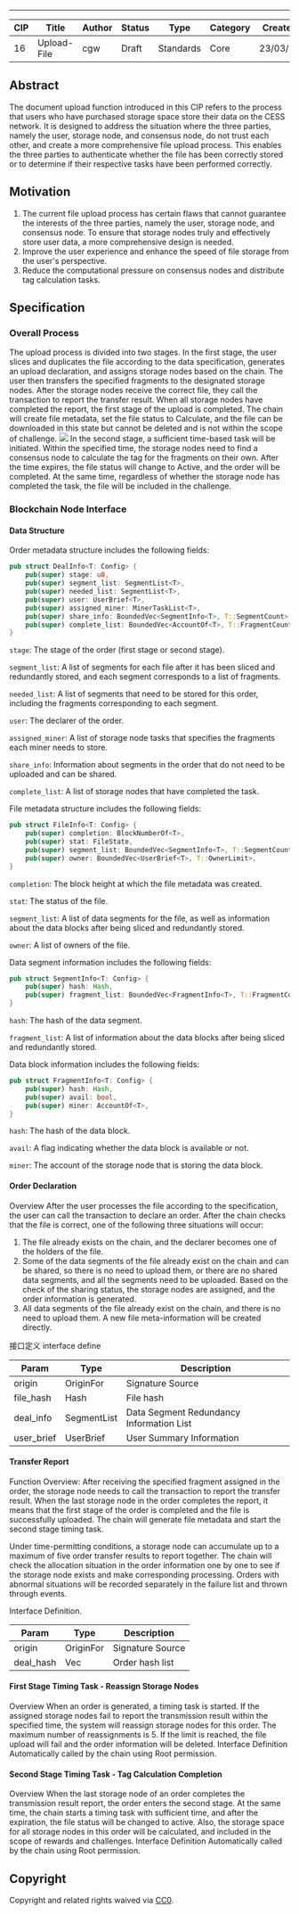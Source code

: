 ---

| CIP | Title | Author | Status | Type | Category | Created |
| --- | --- | --- | --- | --- | --- | --- |
| 16 | Upload-File | cgw | Draft | Standards | Core | 23/03/22 |


## Abstract
The document upload function introduced in this CIP refers to the process that users who have purchased storage space store their data on the CESS network. It is designed to address the situation where the three parties, namely the user, storage node, and consensus node, do not trust each other, and create a more comprehensive file upload process. This enables the three parties to authenticate whether the file has been correctly stored or to determine if their respective tasks have been performed correctly.
## Motivation

1. The current file upload process has certain flaws that cannot guarantee the interests of the three parties, namely the user, storage node, and consensus node. To ensure that storage nodes truly and effectively store user data, a more comprehensive design is needed.
2. Improve the user experience and enhance the speed of file storage from the user's perspective.
3. Reduce the computational pressure on consensus nodes and distribute tag calculation tasks.
## Specification
### Overall Process
The upload process is divided into two stages. In the first stage, the user slices and duplicates the file according to the data specification, generates an upload declaration, and assigns storage nodes based on the chain. The user then transfers the specified fragments to the designated storage nodes. After the storage nodes receive the correct file, they call the transaction to report the transfer result. When all storage nodes have completed the report, the first stage of the upload is completed. The chain will create file metadata, set the file status to Calculate, and the file can be downloaded in this state but cannot be deleted and is not within the scope of challenge.
![](https://cdn.nlark.com/yuque/0/2023/svg/22121693/1680835904376-496b36c1-8156-4933-a043-1f491441b973.svg#clientId=u9fee80fa-e778-4&from=paste&id=ub9e6217c&originHeight=1168&originWidth=974&originalType=url&ratio=1.100000023841858&rotation=0&showTitle=false&status=done&style=none&taskId=u78b9d55c-7c82-4948-9515-f7c5b88ce13&title=)
In the second stage, a sufficient time-based task will be initiated. Within the specified time, the storage nodes need to find a consensus node to calculate the tag for the fragments on their own. After the time expires, the file status will change to Active, and the order will be completed. At the same time, regardless of whether the storage node has completed the task, the file will be included in the challenge.
### Blockchain Node Interface
#### Data Structure
Order metadata structure includes the following fields:
```rust
pub struct DealInfo<T: Config> {
	pub(super) stage: u8,
	pub(super) segment_list: SegmentList<T>,
	pub(super) needed_list: SegmentList<T>,
	pub(super) user: UserBrief<T>,
	pub(super) assigned_miner: MinerTaskList<T>,
	pub(super) share_info: BoundedVec<SegmentInfo<T>, T::SegmentCount>,
	pub(super) complete_list: BoundedVec<AccountOf<T>, T::FragmentCount>,
}
```
`stage`: The stage of the order (first stage or second stage).  

`segment_list`: A list of segments for each file after it has been sliced and redundantly stored, and each segment corresponds to a list of fragments.  

`needed_list`: A list of segments that need to be stored for this order, including the fragments corresponding to each segment.  

`user`: The declarer of the order.  

`assigned_miner`: A list of storage node tasks that specifies the fragments each miner needs to store.  

`share_info`: Information about segments in the order that do not need to be uploaded and can be shared.  

`complete_list`: A list of storage nodes that have completed the task.

File metadata structure includes the following fields:
```rust
pub struct FileInfo<T: Config> {
	pub(super) completion: BlockNumberOf<T>,
	pub(super) stat: FileState,
	pub(super) segment_list: BoundedVec<SegmentInfo<T>, T::SegmentCount>,
	pub(super) owner: BoundedVec<UserBrief<T>, T::OwnerLimit>,
}
```
`completion`: The block height at which the file metadata was created.

`stat`: The status of the file.

`segment_list`: A list of data segments for the file, as well as information about the data blocks after being sliced and redundantly stored.

`owner`: A list of owners of the file.

Data segment information includes the following fields:
```rust
pub struct SegmentInfo<T: Config> {
	pub(super) hash: Hash,
	pub(super) fragment_list: BoundedVec<FragmentInfo<T>, T::FragmentCount>,
}
```
`hash`: The hash of the data segment.

`fragment_list`: A list of information about the data blocks after being sliced and redundantly stored.

Data block information includes the following fields:
```rust
pub struct FragmentInfo<T: Config> {
	pub(super) hash: Hash,
	pub(super) avail: bool,
	pub(super) miner: AccountOf<T>,
}
```
`hash`: The hash of the data block.

`avail`: A flag indicating whether the data block is available or not.

`miner`: The account of the storage node that is storing the data block.

#### Order Declaration
Overview
After the user processes the file according to the specification, the user can call the transaction to declare an order. After the chain checks that the file is correct, one of the following three situations will occur:

1.  The file already exists on the chain, and the declarer becomes one of the holders of the file. 
2.  Some of the data segments of the file already exist on the chain and can be shared, so there is no need to upload them, or there are no shared data segments, and all the segments need to be uploaded. Based on the check of the sharing status, the storage nodes are assigned, and the order information is generated. 
3.  All data segments of the file already exist on the chain, and there is no need to upload them. A new file meta-information will be created directly. 

接口定义 interface define

| Param | Type | Description |
| --- | --- | --- |
| origin | OriginFor | Signature Source |
| file_hash | Hash | File hash |
| deal_info | SegmentList | Data Segment Redundancy Information List |
| user_brief | UserBrief | User Summary Information |

#### Transfer Report
Function Overview:
After receiving the specified fragment assigned in the order, the storage node needs to call the transaction to report the transfer result. When the last storage node in the order completes the report, it means that the first stage of the order is completed and the file is successfully uploaded. The chain will generate file metadata and start the second stage timing task.

Under time-permitting conditions, a storage node can accumulate up to a maximum of five order transfer results to report together. The chain will check the allocation situation in the order information one by one to see if the storage node exists and make corresponding processing. Orders with abnormal situations will be recorded separately in the failure list and thrown through events.

Interface Definition.

| Param | Type | Description |
| --- | --- | --- |
| origin | OriginFor | Signature Source |
| deal_hash | Vec<Hash> | Order hash list |

#### First Stage Timing Task - Reassign Storage Nodes
Overview
When an order is generated, a timing task is started. If the assigned storage nodes fail to report the transmission result within the specified time, the system will reassign storage nodes for this order.
The maximum number of reassignments is 5. If the limit is reached, the file upload will fail and the order information will be deleted.
Interface Definition
Automatically called by the chain using Root permission.
#### Second Stage Timing Task - Tag Calculation Completion
Overview
When the last storage node of an order completes the transmission result report, the order enters the second stage. At the same time, the chain starts a timing task with sufficient time, and after the expiration, the file status will be changed to active. Also, the storage space for all storage nodes in this order will be calculated, and included in the scope of rewards and challenges.
Interface Definition
Automatically called by the chain using Root permission.
## Copyright
Copyright and related rights waived via [CC0](../LICENSE.md).
